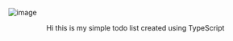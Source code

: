 ![image](https://user-images.githubusercontent.com/64846552/213921389-f1d8e3b3-9f52-436f-a4b6-d9501cb212af.png)

<p align="center">Hi this is my simple todo list created using TypeScript</p>

